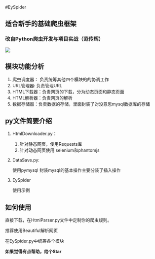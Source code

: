 #EySpider
## 适合新手的基础爬虫框架  ##
### 改自Python爬虫开发与项目实战（范传辉） ###
![](https://i.imgur.com/xxMKM16.png)
## 模块功能分析 ##
1. 爬虫调度器： 负责统筹其他四个模块的的协调工作
2. URL管理器:  负责管理URL
3. HTML下载器：负责网页的下载，分为动态页面和静态页面
4. HTML解析器：负责网页的解析
5. 数据存储器：负责数据的存储，里面封装了对没意思mysql数据库的存储

## py文件简要介绍 ##
1. HtmlDownloader.py：
 
	1. 针对静态网页，使用Requests库
	2. 针对动态网页使用 selenium和phantomjs


2. DataSave.py:

	 使用pymysql 封装mysql的基本操作主要分装了插入操作

3. EySpider

	 使用示例
## 如何使用 ##

直接下载，在HtmlParser.py文件中定制你的爬虫规则。

推荐使用Beautiful解析网页

在EySpider.py中统筹各个模块



**如果觉得有点帮助，给个Star**
